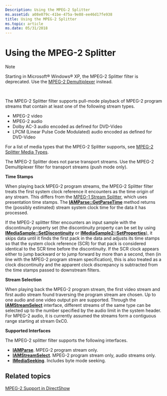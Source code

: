 ```yaml
---
Description: Using the MPEG-2 Splitter
ms.assetid: a08e079c-41be-475a-9e88-ee46d17fe938
title: Using the MPEG-2 Splitter
ms.topic: article
ms.date: 05/31/2018
---
```


# Using the MPEG-2 Splitter

> [!Note]  
> Starting in Microsoft® Windows® XP, the MPEG-2 Splitter filter is deprecated. Use the [MPEG-2 Demultiplexer](mpeg-2-demultiplexer.md) instead.

 

The MPEG-2 Splitter filter supports pull-mode playback of MPEG-2 program streams that contain at least one of the following stream types.

-   MPEG-2 video
-   MPEG-2 audio
-   Dolby AC-3 audio encoded as defined for DVD-Video
-   LPCM (Linear Pulse Code Modulated) audio encoded as defined for DVD-Video

For a list of media types that the MPEG-2 Splitter supports, see [MPEG-2 Splitter Media Types](mpeg-2-splitter-media-types.md).

The MPEG-2 Splitter does not parse transport streams. Use the MPEG-2 Demultiplexer filter for transport streams (push mode only).

**Time Stamps**

When playing back MPEG-2 program streams, the MPEG-2 Splitter filter treats the first system clock reference it encounters as the time origin of any stream. This differs from the [MPEG-1 Stream Splitter](mpeg-1-stream-splitter-filter.md), which uses presentation time stamps. The [**IAMParse::GetParseTime**](/windows/desktop/api/Amparse/nf-amparse-iamparse-getparsetime) method returns the (possibly estimated) stream system clock time for the data it has processed.

If the MPEG-2 splitter filter encounters an input sample with the discontinuity property set (the discontinuity property can be set by using [**IMediaSample::SetDiscontinuity**](/windows/desktop/api/Strmif/nf-strmif-imediasample-setdiscontinuity) or [**IMediaSample2::SetProperties**](/windows/desktop/api/Strmif/nf-strmif-imediasample2-setproperties)), it skips data until it finds the first pack in the data and adjusts its time stamps so that the system clock reference (SCR) for that pack is considered identical to the SCR time before the discontinuity. If the SCR clock appears either to jump backward or to jump forward by more than a second, then (in line with the MPEG-2 program stream specification), this is also treated as a clock discontinuity and the apparent clock discrepancy is subtracted from the time stamps passed to downstream filters.

**Stream Selection**

When playing back the MPEG-2 program stream, the first video stream and first audio stream found traversing the program stream are chosen. Up to one audio and one video output pin are supported. Through the [**IAMStreamSelect**](/windows/desktop/api/Strmif/nn-strmif-iamstreamselect) interface, different streams of the same type can be selected up to the number specified by the audio limit in the system header. For MPEG-2 audio, it is currently assumed the streams form a contiguous range starting at stream 0xC0.

**Supported Interfaces**

The MPEG-2 splitter filter supports the following interfaces.

-   [**IAMParse**](/windows/desktop/api/Amparse/nn-amparse-iamparse). MPEG-2 program stream only.
-   [**IAMStreamSelect**](/windows/desktop/api/Strmif/nn-strmif-iamstreamselect). MPEG-2 program stream only, audio streams only.
-   [**IMediaSeeking**](/windows/desktop/api/Strmif/nn-strmif-imediaseeking). Includes byte mode seeking.

## Related topics

<dl> <dt>

[MPEG-2 Support in DirectShow](mpeg-2-support-in-directshow.md)
</dt> </dl>

 

 



